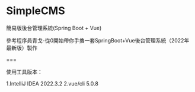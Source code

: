 # SimpleCMS
簡易版後台管理系統(Spring Boot + Vue)

參考程序員青戈-從0開始帶你手擼一套SpringBoot+Vue後台管理系統（2022年最新版）製作

===

使用工具版本：

1.IntelliJ IDEA 2022.3.2
2.vue/cli 5.0.8
